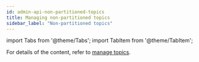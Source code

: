 ```yaml
---
id: admin-api-non-partitioned-topics
title: Managing non-partitioned topics
sidebar_label: "Non-partitioned topics"
---
```


import Tabs from '@theme/Tabs';
import TabItem from '@theme/TabItem';


For details of the content, refer to [manage topics](admin-api-topics).